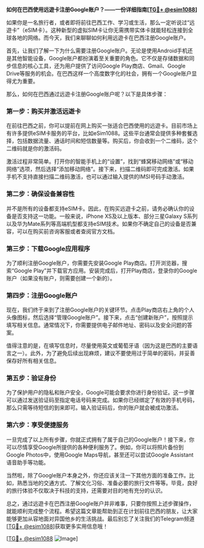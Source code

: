 **如何在巴西使用远遊卡注册Google账户？——一份详细指南[[TG💪+ @esim1088](https://t.me/s/esim1088)]**

如果你是一名旅行者，或者即将前往巴西工作、学习或生活，那么一定听说过“远遊卡”（eSIM卡）。这种新型的虚拟SIM卡让你无需携带实体卡就能轻松连接到全球各地的网络。而今天，我们来聊聊如何利用远遊卡在巴西注册Google账户。

首先，让我们了解一下为什么需要注册Google账户。无论是使用Android手机还是其他智能设备，Google账户都扮演着至关重要的角色。它不仅是存储数据和同步信息的核心工具，还为用户提供了访问Google Play商店、Gmail、Google Drive等服务的机会。在巴西这样一个高度数字化的社会，拥有一个Google账户显得尤为重要。

那么，如何在巴西通过远遊卡注册Google账户呢？以下是具体步骤：

### 第一步：购买并激活远遊卡

在前往巴西之前，你可以提前在网上购买一张适合巴西使用的远遊卡。目前市场上有许多提供eSIM卡服务的平台，比如eSim1088。这些平台通常会提供多种套餐选择，包括数据流量、通话时间和短信数量等。购买后，你会收到一个二维码，这个二维码就是你的激活码。

激活过程非常简单。打开你的智能手机上的“设置”，找到“蜂窝移动网络”或“移动网络”选项，然后选择“添加移动网络”。接下来，扫描二维码即可完成激活。如果手机不支持直接扫描二维码激活，也可以通过输入提供的IMSI号码手动激活。

### 第二步：确保设备兼容性

并不是所有的设备都支持eSIM卡。因此，在购买远遊卡之前，请务必确认你的设备是否支持这一功能。一般来说，iPhone XS及以上版本、部分三星Galaxy S系列以及华为Mate系列等高端机型都支持eSIM技术。如果你不确定自己的设备是否兼容，可以在购买前咨询客服或者查阅官方文档。

### 第三步：下载Google应用程序

为了顺利注册Google账户，你需要先安装Google Play商店。打开浏览器，搜索“Google Play”并下载官方应用。安装完成后，打开Play商店，登录你的Google账户（如果没有账户，则需要创建一个新的）。

### 第四步：注册Google账户

现在，我们终于来到了注册Google账户的关键环节。点击Play商店右上角的个人头像图标，然后选择“管理Google账户”。接下来，点击“创建新账户”，按照提示填写相关信息。通常情况下，你需要提供电子邮件地址、密码以及安全问题的答案。

值得注意的是，在填写信息时，尽量使用英文或葡萄牙语（因为这是巴西的主要语言之一）。此外，为了避免后续出现麻烦，建议不要使用过于简单的密码，并妥善保存好所有相关信息。

### 第五步：验证身份

为了保护用户的隐私和账户安全，Google可能会要求你进行身份验证。这一步骤可以通过发送验证码至指定电话号码来完成。如果你已经绑定了有效的手机号码，那么只需等待短信的到来即可。输入验证码后，你的账户就会被成功激活。

### 第六步：享受便捷服务

一旦完成了以上所有步骤，你就正式拥有了属于自己的Google账户！接下来，你可以尽情享受Google所提供的各种便利服务了。例如，你可以将照片备份到Google Photos中，使用Google Maps导航，甚至还可以尝试Google Assistant语音助手等功能。

当然啦，除了Google账户本身之外，你还应该关注一下其他方面的准备工作。比如，熟悉当地的交通方式、了解文化习俗、准备必要的旅行文件等等。毕竟，良好的旅行体验不仅取决于科技的支持，还需要对目的地有充分的认识。

总之，通过远遊卡在巴西注册Google账户并非难事，只要你按照上述步骤操作，就能顺利完成整个流程。希望这篇文章能帮助到正在计划前往巴西的朋友，让大家能够更加从容地面对异国他乡的生活挑战。最后别忘了关注我们的Telegram频道[[TG💪+ @esim1088](https://t.me/s/esim1088)]获取更多实用信息哦！

[[TG💪+ @esim1088](https://t.me/s/esim1088) ![Image](https://i.postimg.cc/4NQfJmqS/Snipaste-2025-05-13-00-14-12.png)]